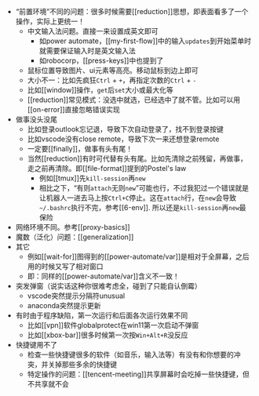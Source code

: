 - “前置环境”不同的问题：很多时候需要[[reduction]]思想，即表面看多了一个操作，实际上更统一！
  - 中文输入法问题。直接一来设置成英文即可
    - 如power automate，[[my-first-flow]]中的输入`updates`到开始菜单时就需要保证输入时是英文输入法
    - 如robocorp，[[press-keys]]中也提到了
  - 鼠标位置导致图片、ui元素等高亮。移动鼠标到边上即可
  - 大小不一：比如先疯狂`Ctrl` + `+`，再指定次数的`Ctrl` + `-`
  - 比如[[window]]操作，`get`后`set`大小或最大化等
  - [[reduction]]常见模式：没选中就选，已经选中了就不管。比如可以用[[on-error]]直接忽略错误实现
- 做事没头没尾
  - 比如登录outlook忘记退，导致下次自动登录了，找不到登录按键
  - 比如vscode没有close remote，导致下次一来还想登录remote
  - 一定要[[finally]]，做事有头有尾！
  - 当然[[reduction]]有时可代替有头有尾。比如先清除之前残留，再做事，走之前再清除。即[[file-format]]提到的Postel's law
    - 例如[[tmux]]先`kill-session`再`new`
    - 相比之下，“有则`attach`无则`new`”可能也行，不过我犯过一个错误就是让机器人一进去马上按`Ctrl+C`停止。这在`attach`行，在`new`会导致`~/.bashrc`执行不完，参考[[6-env]]. 所以还是`kill-session`再`new`最保险
- 网络环境不同。参考[[proxy-basics]]
- 魔数（泛化）问题：[[generalization]]
- 其它
  - 例如[[wait-for]]图得到的[[power-automate/var]]是相对于全屏幕，之后用的时候又写了相对窗口
  - 即：同样的[[power-automate/var]]含义不一致！
- 突发弹窗（说实话这种你很难考虑全，碰到了只能自认倒霉）
  - vscode突然提示分隔符unusual
  - anaconda突然提示更新
- 有时由于程序缺陷，第一次运行和后面各次运行效果不同
  - 比如[[vpn]]软件globalprotect在win11第一次启动不弹窗
  - 比如[[xbox-bar]]很多时候第一次按`Win+Alt+R`没反应
- 快捷键用不了
  - 检查一些快捷键很多的软件（如音乐，输入法等）有没有和你想要的冲突，并关掉那些多余的快捷键
  - 特定操作的问题：[[tencent-meeting]]共享屏幕时会吃掉一些快捷键，但不共享就不会